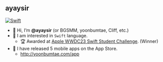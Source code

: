 ## ayaysir

[![Swift](https://img.shields.io/badge/Swift-F05138?style=flat&logo=Swift&logoColor=white)](https://www.swift.org/)

- 👋 Hi, I’m **@ayaysir** (or BGSMM, yoonbumtae, Cliff, etc.)
- 📝 I am interested in `Swift` language.
  - 🏆 Awarded at [Apple WWDC23 Swift Student Challenge](https://developer.apple.com/wwdc23/swift-student-challenge/). (Winner)
- 📱 I have released 5 mobile apps on the App Store.
  - http://yoonbumtae.com/app
<!-- - 💪 No matter what anyone says, I always do my best. -->


<!-- - 👀 I’m interested in ...
- 🌱 I’m currently learning ...
- 💞️ I’m looking to collaborate on ...
- 📫 How to reach me ... -->

<!---
ayaysir/ayaysir is a ✨ special ✨ repository because its `README.md` (this file) appears on your GitHub profile.
You can click the Preview link to take a look at your changes.
--->
